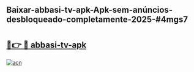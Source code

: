 ## Baixar-abbasi-tv-apk-Apk-sem-anúncios-desbloqueado-completamente-2025-#4mgs7

# <h2><a href="https://ainizakaria.my?title=abbasi-tv-apk&ref=22M">🔗👉 🔴 abbasi-tv-apk</a></h2>

[![acn](https://github.com/user-attachments/assets/0f9c940e-d8b0-45ae-aac7-cd30a18b3e1c)](https://ainizakaria.my?title=abbasi-tv-apk&ref=22M)

